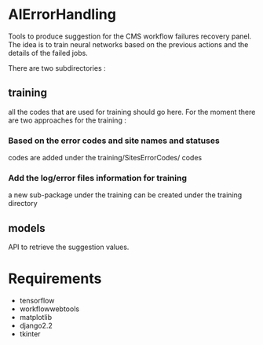 # AIErrorHandling
Tools to produce suggestion for the CMS workflow failures recovery panel.
The idea is to train neural networks based on the previous actions and the details of the failed jobs. 

There are two subdirectories :
## training
all the codes that are used for training should go here. For the moment there are two approaches for the training : 
### Based on the error codes and site names and statuses
codes are added under the training/SitesErrorCodes/ codes
### Add the log/error files information for training
a new sub-package under the training can be created under the training directory
## models
API to retrieve the suggestion values.

# Requirements
* tensorflow
* workflowwebtools
* matplotlib
* django2.2
* tkinter